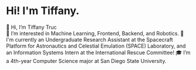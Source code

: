 # Hi! I'm Tiffany.


👋 Hi, I’m Tiffany Truc  
👀 I’m interested in Machine Learning, Frontend, Backend, and Robotics. 
🌱 I'm currently an Undergraduate Research Assistant at the Spacecraft Platform for Astronautics and Celestial Emulation (SPACE) Laboratory, and an Information Systems Intern at the International Rescue Committee!
🎓 I’m a 4th-year Computer Science major at San Diego State University.

<!---
teetruc/teetruc is a ✨ special ✨ repository because its `README.md` (this file) appears on your GitHub profile.
You can click the Preview link to take a look at your changes.
--->
